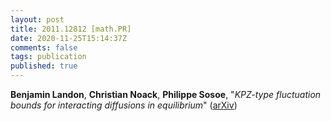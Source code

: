 ```yaml
---
layout: post
title: 2011.12812 [math.PR]
date: 2020-11-25T15:14:37Z
comments: false
tags: publication
published: true
---
```


<b>Benjamin Landon</b>, <b>Christian Noack</b>, <b>Philippe Sosoe</b>, "<i>KPZ-type fluctuation bounds for interacting diffusions in equilibrium</i>" ([arXiv](http://arxiv.org/abs/2011.12812v1))
